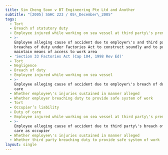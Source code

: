 ```yaml
---
title: Sim Cheng Soon v BT Engineering Pte Ltd and Another
subtitle: "[2005] SGHC 223 / 05\_December\_2005"
tags:
  - Tort
  - Breach of statutory duty
  - Employee injured while working on sea vessel at third party\'s premises
  - >-
    Employee alleging cause of accident due to employer\'s and third party\'s
    breaches of duty under Factories Act to construct soundly and to properly
    maintain means of access to work area
  - 'Section 33 Factories Act (Cap 104, 1998 Rev Ed)'
  - Tort
  - Negligence
  - Breach of duty
  - Employee injured while working on sea vessel
  - >-
    Employee alleging cause of accident due to employer\'s breach of duty of
    care
  - Whether employee\'s injuries sustained in manner alleged
  - Whether employer breaching duty to provide safe system of work
  - Tort
  - Occupier’s liability
  - Duty of care
  - Employee injured while working on sea vessel at third party\'s premises
  - >-
    Employee alleging cause of accident due to third party\'s breach of duty of
    care as occupier
  - Whether employee\'s injuries sustained in manner alleged
  - Whether third party breaching duty to provide safe system of work
layout: single
---
```


